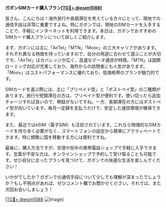 **ガボンSIMカード購入プラン[[TG💪+ @esim1088](https://t.me/s/esim1088)]**

皆さん、こんにちは！海外旅行や長期滞在を考えている方々にとって、現地での通信手段は非常に重要ですよね。特にガボンでは、現地のSIMカードを入手することで、手軽にインターネットを利用できます。本日は、ガボンでおすすめのSIMカード購入プランについて詳しくご紹介します。

まず、ガボンには主に「AirTel」「MTN」「Moov」の三大キャリアがあります。それぞれ異なる特徴を持っていますので、自分の用途に合わせて選ぶことが大切です。「AirTel」はカバレッジが広く、高速なデータ通信が特徴。「MTN」は国際ローミング対応が充実しており、海外からの訪問者にも人気があります。「Moov」はコストパフォーマンスに優れており、低価格帯のプランが魅力的です。

SIMカードを選ぶ際には、主に「プリペイド型」と「ポストペイ型」の二種類があります。旅行や短期滞在の方は、プリペイド型が便利です。使い切ったら追加チャージすれば良いので、無駄がないですね。一方、長期滞在の方にはポストペイ型が向いています。毎月一定額を支払うだけで、安定した通信環境が確保できます。

また、最近ではeSIM（電子SIM）も注目されています。これなら物理的なSIMカードを持ち歩く必要がなく、スマートフォンの設定から簡単にアクティベートできます。特に頻繁に国を移動する方には便利ですね。

最後に、購入方法ですが、空港や街中の携帯電話ショップで手軽に入手できます。言葉が不安な方は、オンラインショップで予約して受け取ることも可能です。ぜひ自分に合ったプランを見つけて、ガボンでの快適な生活を楽しんでください！

いかがでしたか？ガボンでの通信手段について少しでも理解が深まったでしょうか？もし不明点があれば、ぜひコメント欄でお聞かせください。それでは、また次回お会いしましょう！

[[TG💪+ @esim1088](https://t.me/s/esim1088) ![Image](https://i.postimg.cc/Y0z9fWf4/image.png)]